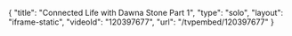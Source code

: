 {
    "title": "Connected Life with Dawna Stone Part 1",
    "type": "solo",
    "layout": "iframe-static",
    "videoId": "120397677",
    "url": "\/tvpembed\/120397677"
}